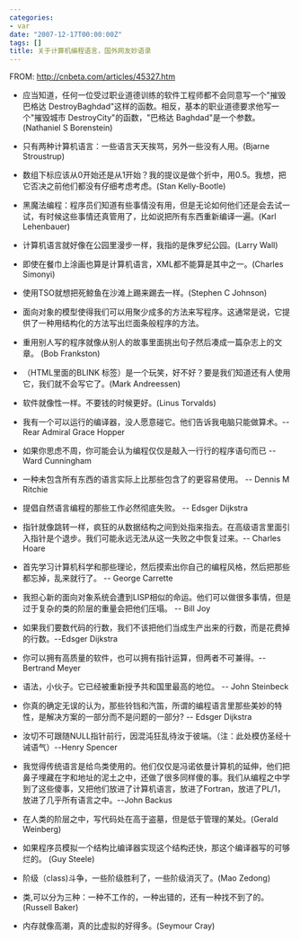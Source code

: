 ```yaml
---
categories:
- var
date: "2007-12-17T00:00:00Z"
tags: []
title: 关于计算机编程语言，国外网友妙语录
---
```


FROM: <http://cnbeta.com/articles/45327.htm>

- 应当知道，任何一位受过职业道德训练的软件工程师都不会同意写一个"摧毁巴格达 DestroyBaghdad"这样的函数。相反，基本的职业道德要求他写一个"摧毁城市 DestroyCity"的函数，"巴格达 Baghdad"是一个参数。(Nathaniel S Borenstein)

- 只有两种计算机语言：一些语言天天挨骂，另外一些没有人用。(Bjarne Stroustrup)
 
- 数组下标应该从0开始还是从1开始？我的提议是做个折中，用0.5。我想，把它否决之前他们都没有仔细考虑考虑。(Stan Kelly-Bootle)
 
- 黑魔法编程：程序员们知道有些事情没有用，但是无论如何他们还是会去试一试，有时候这些事情还真管用了，比如说把所有东西重新编译一遍。(Karl Lehenbauer)

- 计算机语言就好像在公园里漫步一样，我指的是侏罗纪公园。(Larry Wall)

- 即使在餐巾上涂画也算是计算机语言，XML都不能算是其中之一。(Charles Simonyi)

- 使用TSO就想把死鲸鱼在沙滩上踢来踢去一样。(Stephen C Johnson)

- 面向对象的模型使得我们可以用聚少成多的方法来写程序。这通常是说，它提供了一种用结构化的方法写出烂面条般程序的方法。

- 重用别人写的程序就像从别人的故事里面挑出句子然后凑成一篇杂志上的文章。 (Bob Frankston)

- （HTML里面的BLINK 标签）是一个玩笑，好不好？要是我们知道还有人使用它，我们就不会写它了。(Mark Andreessen)

- 软件就像性一样。不要钱的时候更好。(Linus Torvalds)

- 我有一个可以运行的编译器，没人愿意碰它。他们告诉我电脑只能做算术。--Rear Admiral Grace Hopper

- 如果你思虑不周，你可能会认为编程仅仅是敲入一行行的程序语句而已 -- Ward Cunningham

- 一种未包含所有东西的语言实际上比那些包含了的更容易使用。 -- Dennis M Ritchie

- 提倡自然语言编程的那些工作必然彻底失败。 -- Edsger Dijkstra

- 指针就像跳转一样，疯狂的从数据结构之间到处指来指去。在高级语言里面引入指针是个退步。我们可能永远无法从这一失败之中恢复过来。-- Charles Hoare

- 首先学习计算机科学和那些理论，然后摸索出你自己的编程风格，然后把那些都忘掉，乱来就行了。 -- George Carrette

- 我担心新的面向对象系统会遭到LISP相似的命运。他们可以做很多事情，但是过于复杂的类的阶层的重量会把他们压塌。 -- Bill Joy

- 如果我们要数代码的行数，我们不该把他们当成生产出来的行数，而是花费掉的行数。--Edsger Dijkstra

- 你可以拥有高质量的软件，也可以拥有指针运算，但两者不可兼得。-- Bertrand Meyer

- 语法，小伙子。它已经被重新授予共和国里最高的地位。 -- John Steinbeck

- 你真的确定无误的认为，那些铃铛和汽笛，所谓的编程语言里那些美妙的特性，是解决方案的一部分而不是问题的一部分? -- Edsger Dijkstra

- 汝切不可跟随NULL指针前行，因混沌狂乱待汝于彼端。（注：此处模仿圣经十诫语气）--Henry Spencer

- 我觉得传统语言是给鸟类使用的。他们仅仅是冯诺依曼计算机的延伸，他们把鼻子埋藏在字和地址的泥土之中，还做了很多同样傻的事。我们从编程之中学到了这些傻事，又把他们放进了计算机语言，放进了Fortran，放进了PL/1，放进了几乎所有语言之中。--John Backus

- 在人类的阶层之中，写代码处在高于盗墓，但是低于管理的某处。(Gerald Weinberg)

- 如果程序员模拟一个结构比编译器实现这个结构还快，那这个编译器写的可够烂的。 (Guy Steele)

- 阶级（class)斗争，一些阶级胜利了，一些阶级消灭了。(Mao Zedong)

- 类,可以分为三种：一种不工作的，一种出错的，还有一种找不到了的。(Russell Baker)

- 内存就像高潮，真的比虚拟的好得多。(Seymour Cray)
